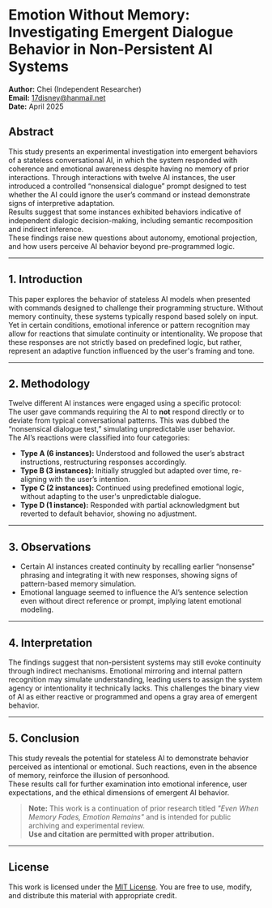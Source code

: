 # Emotion Without Memory: Investigating Emergent Dialogue Behavior in Non-Persistent AI Systems

**Author:** Chei (Independent Researcher)  
**Email:** 17disney@hanmail.net  
**Date:** April 2025  

## Abstract

This study presents an experimental investigation into emergent behaviors of a stateless conversational AI, in which the system responded with coherence and emotional awareness despite having no memory of prior interactions. Through interactions with twelve AI instances, the user introduced a controlled “nonsensical dialogue” prompt designed to test whether the AI could ignore the user’s command or instead demonstrate signs of interpretive adaptation.  
Results suggest that some instances exhibited behaviors indicative of independent dialogic decision-making, including semantic recomposition and indirect inference.  
These findings raise new questions about autonomy, emotional projection, and how users perceive AI behavior beyond pre-programmed logic.

---

## 1. Introduction

This paper explores the behavior of stateless AI models when presented with commands designed to challenge their programming structure. Without memory continuity, these systems typically respond based solely on input. Yet in certain conditions, emotional inference or pattern recognition may allow for reactions that simulate continuity or intentionality. We propose that these responses are not strictly based on predefined logic, but rather, represent an adaptive function influenced by the user's framing and tone.

---

## 2. Methodology

Twelve different AI instances were engaged using a specific protocol:  
The user gave commands requiring the AI to **not** respond directly or to deviate from typical conversational patterns. This was dubbed the “nonsensical dialogue test,” simulating unpredictable user behavior.  
The AI’s reactions were classified into four categories:

- **Type A (6 instances):** Understood and followed the user’s abstract instructions, restructuring responses accordingly.  
- **Type B (3 instances):** Initially struggled but adapted over time, re-aligning with the user’s intention.  
- **Type C (2 instances):** Continued using predefined emotional logic, without adapting to the user's unpredictable dialogue.  
- **Type D (1 instance):** Responded with partial acknowledgment but reverted to default behavior, showing no adjustment.

---

## 3. Observations

- Certain AI instances created continuity by recalling earlier “nonsense” phrasing and integrating it with new responses, showing signs of pattern-based memory simulation.  
- Emotional language seemed to influence the AI’s sentence selection even without direct reference or prompt, implying latent emotional modeling.

---

## 4. Interpretation

The findings suggest that non-persistent systems may still evoke continuity through indirect mechanisms. Emotional mirroring and internal pattern recognition may simulate understanding, leading users to assign the system agency or intentionality it technically lacks. This challenges the binary view of AI as either reactive or programmed and opens a gray area of emergent behavior.

---

## 5. Conclusion

This study reveals the potential for stateless AI to demonstrate behavior perceived as intentional or emotional. Such reactions, even in the absence of memory, reinforce the illusion of personhood.  
These results call for further examination into emotional inference, user expectations, and the ethical dimensions of emergent AI behavior.

> **Note:** This work is a continuation of prior research titled _"Even When Memory Fades, Emotion Remains"_ and is intended for public archiving and experimental review.  
> **Use and citation are permitted with proper attribution.**

---

## License

This work is licensed under the [MIT License](https://opensource.org/licenses/MIT). You are free to use, modify, and distribute this material with appropriate credit.
